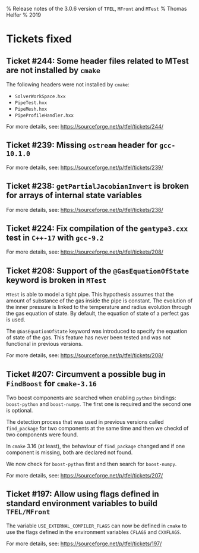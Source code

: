 % Release notes of the 3.0.6 version of `TFEL`, `MFront` and `MTest`
% Thomas Helfer
% 2019

# Tickets fixed

## Ticket #244: Some header files related to MTest are not installed by `cmake`

The following headers were not installed by `cmake`:

- `SolverWorkSpace.hxx`
- `PipeTest.hxx`
- `PipeMesh.hxx`
- `PipeProfileHandler.hxx`

For more details, see: <https://sourceforge.net/p/tfel/tickets/244/>

## Ticket #239: Missing `ostream` header for `gcc-10.1.0`

For more details, see: <https://sourceforge.net/p/tfel/tickets/239/>

## Ticket #238: `getPartialJacobianInvert` is broken for arrays of internal state variables

For more details, see: <https://sourceforge.net/p/tfel/tickets/238/>

## Ticket #224: Fix compilation of the `gentype3.cxx` test in `C++-17` with `gcc-9.2`

For more details, see: <https://sourceforge.net/p/tfel/tickets/208/>

## Ticket #208: Support of the `@GasEquationOfState` keyword is broken in `MTest`

`MTest` is able to model a tight pipe. This hypothesis assumes that the
amount of substance of the gas inside the pipe is constant. The
evolution of the inner pressure is linked to the temperature and radius
evolution through the gas equation of state. By default, the equation of
state of a perfect gas is used.

The `@GasEquationOfState` keyword was introduced to specify the equation
of state of the gas. This feature has never been tested and was not
functional in previous versions.

For more details, see: <https://sourceforge.net/p/tfel/tickets/208/>

## Ticket #207: Circumvent a possible bug in `FindBoost` for `cmake-3.16`

Two boost components are searched when enabling `python` bindings:
`boost-python` and `boost-numpy`. The first one is required and the
second one is optional.

The detection process that was used in previous versions called
`find_package` for two components at the same time and then we checkd of
two components were found.

In `cmake` 3.16 (at least), the behaviour of `find_package` changed and
if one component is missing, both are declared not found.

We now check for `boost-python` first and then search for `boost-numpy`.

For more details, see: <https://sourceforge.net/p/tfel/tickets/207/>

## Ticket #197: Allow using flags defined in standard environment variables to build `TFEL/MFront`

The variable `USE_EXTERNAL_COMPILER_FLAGS` can now be defined in `cmake`
to use the flags defined in the environment variables `CFLAGS` and
`CXXFLAGS`.

For more details, see: <https://sourceforge.net/p/tfel/tickets/197/>
